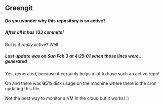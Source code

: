 ## Greengit

#### Do you wonder why this repository is so active?

##### After all it has 133 commits!

But is it *really* active? Well...

##### Last update was on Sun Feb 3 at 4:25:01 when those lines were... generated

Yes, generated, because it certainly helps a lot to have such an active repo!

Oh and there was **65%** disk usage on the machine
where there is the cron updating this file.

Not the best way to monitor a VM in the cloud but it works! :)
